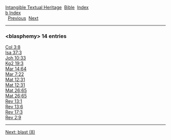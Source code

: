 [Intangible Textual Heritage](../../index)  [Bible](../index) 
[Index](index)   
[b Index](_b_)  
  [Previous](c01493)  [Next](c01495) 

------------------------------------------------------------------------

### &lt;blasphemy&gt; 14 entries

[Col 3:8](../kjv/col003.htm#008)  
[Isa 37:3](../kjv/isa037.htm#003)  
[Joh 10:33](../kjv/joh010.htm#033)  
[Kg2 19:3](../kjv/kg2019.htm#003)  
[Mar 14:64](../kjv/mar014.htm#064)  
[Mar 7:22](../kjv/mar007.htm#022)  
[Mat 12:31](../kjv/mat012.htm#031)  
[Mat 12:31](../kjv/mat012.htm#031)  
[Mat 26:65](../kjv/mat026.htm#065)  
[Mat 26:65](../kjv/mat026.htm#065)  
[Rev 13:1](../kjv/rev013.htm#001)  
[Rev 13:6](../kjv/rev013.htm#006)  
[Rev 17:3](../kjv/rev017.htm#003)  
[Rev 2:9](../kjv/rev002.htm#009)  

------------------------------------------------------------------------

[Next: blast (8)](c01495)
